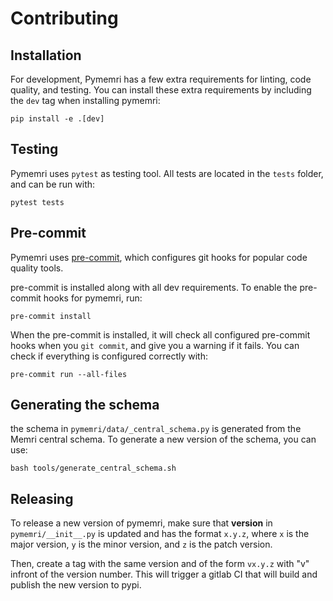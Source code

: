 # Contributing

## Installation
For development, Pymemri has a few extra requirements for linting, code quality, and testing. You can install these extra requirements by including the `dev` tag when installing pymemri:

```
pip install -e .[dev]
```

## Testing
Pymemri uses `pytest` as testing tool. All tests are located in the `tests` folder, and can be run with:

```
pytest tests
```

## Pre-commit

Pymemri uses [pre-commit](https://pre-commit.com/), which configures git hooks for popular code quality tools.

pre-commit is installed along with all dev requirements. To enable the pre-commit hooks for pymemri, run:

```
pre-commit install
```

When the pre-commit is installed, it will check all configured pre-commit hooks when you `git commit`, and give you a warning if it fails.
You can check if everything is configured correctly with:

```
pre-commit run --all-files
```

## Generating the schema

the schema in `pymemri/data/_central_schema.py` is generated from the Memri central schema. To generate a new version of the schema, you can use:

```
bash tools/generate_central_schema.sh
```

## Releasing

To release a new version of pymemri, make sure that __version__ in `pymemri/__init__.py` is updated
and has the format `x.y.z`, where `x` is the major version, `y` is the minor version, and `z` is the patch version.

Then, create a tag with the same version and of the form `vx.y.z` with "v" infront of the version number.
This will trigger a gitlab CI that will build and publish the new version to pypi.